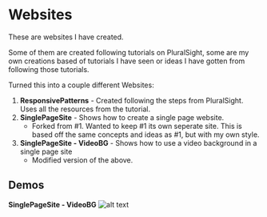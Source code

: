 # Websites

These are websites I have created. 

Some of them are created following tutorials on PluralSight, some are my own creations based of tutorials I have seen or ideas I have gotten from following those tutorials.

Turned this into a couple different Websites:
1. **ResponsivePatterns** - Created following the steps from PluralSight. Uses all the resources from the tutorial.
2. **SinglePageSite** - Shows how to create a single page website.
    * Forked from #1. Wanted to keep #1 its own seperate site. This is based off the same concepts and ideas as #1, but with my own style.
3. **SinglePageSite - VideoBG** - Shows how to use a video background in a single page site
    * Modified version of the above.


## Demos
**SinglePageSite - VideoBG**
![alt text](https://github.com/bradonf333/ResponsivePatterns/blob/master/SinglePageSite/DemoGifs/SinglePageSiteDemo.gif "SinglePageSite Demo")
